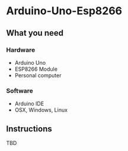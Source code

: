 # Arduino-Uno-Esp8266

## What you need

### Hardware
* Arduino Uno
* ESP8266 Module
* Personal computer

### Software
* Arduino IDE
* OSX, Windows, Linux

## Instructions
TBD
